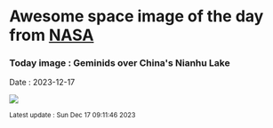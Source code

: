 
# Awesome space image of the day from [NASA](https://api.nasa.gov/)

### Today image : Geminids over China's Nianhu Lake
Date : 2023-12-17

![](https://apod.nasa.gov/apod/image/2312/Geminids_Hongyang_1080.jpg)

<small>Latest update : Sun Dec 17 09:11:46 2023</small>
        